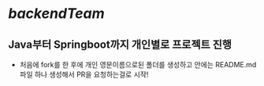 # ***backendTeam***

## Java부터 Springboot까지 개인별로 프로젝트 진행
- 처음에 fork를 한 후에 개인 영문이름으로된 폴더를 생성하고 안에는 README.md 파일 하나 생성해서 PR을 요청하는걸로 시작!
